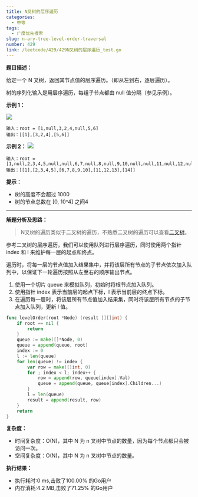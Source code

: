 ```yaml
---
title: N叉树的层序遍历
categories:
  - 中等
tags:
  - 广度优先搜索
slug: n-ary-tree-level-order-traversal
number: 429
link: /leetcode/429/429N叉树的层序遍历_test.go
---
```


**题目描述：**

给定一个 N 叉树，返回其节点值的层序遍历。（即从左到右，逐层遍历）。

树的序列化输入是用层序遍历，每组子节点都由 null 值分隔（参见示例）。

**示例 1：**

![](/img/leetcode/429N叉树的层序遍历/narytreeexample.png)
```
输入：root = [1,null,3,2,4,null,5,6]
输出：[[1],[3,2,4],[5,6]]
```


**示例 2：**
![](/img/leetcode/429N叉树的层序遍历/sample_4_964.png)
```
输入：root = [1,null,2,3,4,5,null,null,6,7,null,8,null,9,10,null,null,11,null,12,null,13,null,null,14]
输出：[[1],[2,3,4,5],[6,7,8,9,10],[11,12,13],[14]]
```

**提示：**
- 树的高度不会超过 1000
- 树的节点总数在 [0, 10^4] 之间4

---
**解题分析及思路：**

> N叉树的遍历类似于二叉树的遍历，不熟悉二叉树的遍历可以查看[二叉树](/bTree)。

参考二叉树的层序遍历，我们可以使用队列进行层序遍历，同时使用两个指针 index 和 l 来维护每一层的起点和终点。

遍历时，将每一层的节点值加入结果集中，并将该层所有节点的子节点依次加入队列中，以保证下一轮遍历按照从左至右的顺序输出节点。

1. 使用一个切片 queue 来模拟队列，初始时将根节点加入队列。
2. 使用指针 index 表示当前层的起点下标，l 表示当前层的终点下标。
3. 在遍历每一层时，将该层所有节点值加入结果集，同时将该层所有节点的子节点加入队列，更新 l 值。

```go
func levelOrder(root *Node) (result [][]int) {
	if root == nil {
		return
	}
	queue := make([]*Node, 0)
	queue = append(queue, root)
	index := 0
	l := len(queue)
	for len(queue) != index {
		var row = make([]int, 0)
		for ; index < l; index++ {
			row = append(row, queue[index].Val)
			queue = append(queue, queue[index].Children...)
		}
		l = len(queue)
		result = append(result, row)
	}
	return
}

```

**复杂度：**

- 时间复杂度：O(N)，其中 N 为 n 叉树中节点的数量，因为每个节点都只会被访问一次。
- 空间复杂度：O(N)，其中 N 为 n 叉树中节点的数量。

**执行结果：**

- 执行耗时:0 ms,击败了100.00% 的Go用户
- 内存消耗:4.2 MB,击败了71.25% 的Go用户
